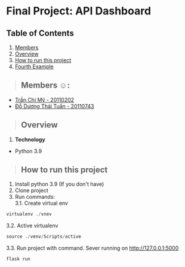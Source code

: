 # Final Project: API Dashboard

## Table of Contents
1. [Members](#members)
2. [Overview](#overview)
3. [How to run this project](#run-project)
4. [Fourth Example](#fourth-examplehttpwwwfourthexamplecom)

> ## Members :relaxed::  <a name="members"></a>
>
- [Trần Chí Mỹ - 20110202](https://github.com/mytranchi)
- [Đỗ Dương Thái Tuấn - 20110743](https://github.com/tuanhcmute)

> ## Overview <a name="overview"></a>
>
1. **Technology**
- Python 3.9

> ## How to run this project <a name="run-project"></a>
>
1. Install python 3.9 (If you don't have)
2. Clone project
3. Run commands:\
3.1. Create virtual env
```js 
virtualenv ./vnev 
```
3.2. Active virtualenv
```js
source ./venv/Scripts/active
```
3.3. Run project with command. Sever running on http://127.0.0.1:5000
```js
flask run
```


